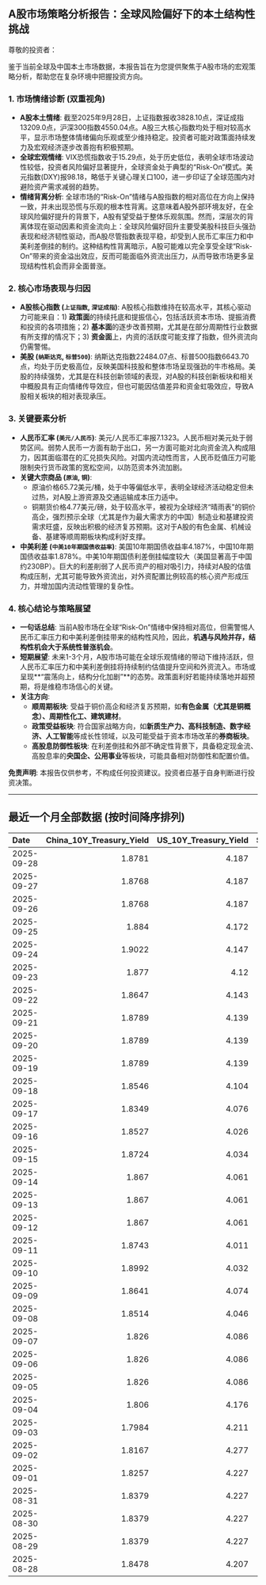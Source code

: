 ## A股市场策略分析报告：全球风险偏好下的本土结构性挑战

尊敬的投资者：

鉴于当前全球及中国本土市场数据，本报告旨在为您提供聚焦于A股市场的宏观策略分析，帮助您在复杂环境中把握投资方向。

### 1. 市场情绪诊断 (双重视角)

*   **A股本土情绪**: 截至2025年9月28日，上证指数报收3828.10点，深证成指13209.0点，沪深300指数4550.04点。A股三大核心指数均处于相对较高水平，显示市场整体情绪偏向乐观或至少维持稳定。投资者可能对政策面持续发力及宏观经济逐步改善抱有积极预期。
*   **全球宏观情绪**: VIX恐慌指数收于15.29点，处于历史低位，表明全球市场波动性较低，投资者风险偏好显著提升，全球资金处于典型的“Risk-On”模式。美元指数(DXY)报98.18，略低于关键心理关口100，进一步印证了全球范围内对避险资产需求减弱的趋势。
*   **情绪背离分析**: 全球市场的“Risk-On”情绪与A股指数的相对高位在方向上保持一致，并未出现恐慌与乐观的根本性背离。这意味着A股外部环境友好，在全球风险偏好提升的背景下，A股有望受益于整体乐观氛围。然而，深层次的背离体现在驱动因素和资金流向上：全球风险偏好回升主要受美股科技巨头强劲表现和经济韧性驱动，而A股尽管指数表现平稳，却受到人民币汇率压力和中美利差倒挂的制约。这种结构性背离暗示，A股可能难以完全享受全球“Risk-On”带来的资金溢出效应，反而可能面临外资流出压力，从而导致市场更多呈现结构性机会而非全面普涨。

### 2. 核心市场表现与归因

*   **A股核心指数 (`上证指数`, `深证成指`)**: A股核心指数维持在较高水平，其核心驱动力可能来自：1) **政策面**的持续托底和提振信心，包括活跃资本市场、提振消费和投资的各项措施；2) **基本面**的逐步改善预期，尤其是在部分周期性行业数据有所支撑的情况下；3) **资金面**上，内资的活跃度可能支撑了指数，但外资流向仍需警惕。
*   **美股 (`纳斯达克`, `标普500`)**: 纳斯达克指数22484.07点、标普500指数6643.70点，均处于历史极高位，反映美国科技股和整体市场呈现强劲的牛市格局。美股的持续强势，尤其是在科技创新领域的表现，对A股的科技创新板块和相关中概股具有正向情绪传导效应，但也可能因估值差异和资金虹吸效应，导致A股相关板块的相对表现承压。

### 3. 关键要素分析

*   **人民币汇率 (`美元/人民币`)**: 美元/人民币汇率报7.1323。人民币相对美元处于弱势区间。弱势人民币一方面有助于出口，另一方面可能对北向资金流入构成阻力，因其面临潜在的汇兑损失风险。对国内流动性而言，人民币贬值压力可能限制央行货币政策的宽松空间，以防范资本外流加剧。
*   **关键大宗商品 (`原油`, `铜`)**:
    *   原油价格65.72美元/桶，处于中等偏低水平，表明全球经济活动稳定但未过热，对A股上游资源及交通运输成本压力适中。
    *   铜期货价格4.77美元/磅，处于较高水平，被视为全球经济“晴雨表”的铜价高企，强烈预示全球（尤其是作为最大需求方的中国）制造业和基建投资需求旺盛，反映出积极的经济复苏预期。这对于A股的有色金属、机械设备、基建等顺周期板块构成利好支撑。
*   **中美利差 (`中美10年期国债收益率`)**: 美国10年期国债收益率4.187%，中国10年期国债收益率1.878%。中美10年期国债利差倒挂幅度较大（美国显著高于中国约230BP）。巨大的利差削弱了人民币资产的相对吸引力，持续对A股的估值构成压制，尤其可能导致外资流出，对外资配置比例较高的核心资产形成压力，并增加国内流动性管理的复杂性。

### 4. 核心结论与策略展望

*   **一句话总结**: 当前A股市场在全球“Risk-On”情绪中保持相对高位，但需警惕人民币汇率压力和中美利差倒挂带来的结构性风险，因此，**机遇与风险并存，结构性机会大于系统性普涨机会**。
*   **短期展望**: 未来1-3个月，A股市场可能在全球乐观情绪的带动下维持活跃，但人民币汇率压力和中美利差倒挂将持续制约估值提升空间和外资流入。市场或呈现**“震荡向上，结构分化加剧”**的态势。政策面利好若能持续落地并超预期，将是维稳市场信心的关键。
*   **关注方向**:
    *   **顺周期板块**: 受益于铜价高企和经济复苏预期，如**有色金属（尤其是铜概念）、周期性化工、建筑建材**。
    *   **政策受益板块**: 符合国家战略方向，如**新质生产力、高科技制造、数字经济、人工智能**等成长性领域，以及可能受益于资本市场改革的**券商板块**。
    *   **高股息防御性板块**: 在利差倒挂和外部不确定性背景下，具备稳定现金流、高股息率的**央国企、公用事业**等板块，可能具备相对防御性和配置价值。

**免责声明**: 本报告仅供参考，不构成任何投资建议。投资者应基于自身判断进行投资决策。

---

## 最近一个月全部数据 (按时间降序排列)

| Date       |   China_10Y_Treasury_Yield |   US_10Y_Treasury_Yield |   Shanghai_Composite_Index |   CSI_300_Index |   Shenzhen_Component_Index |   GOLD_spot_price |   OIL_price |   ALUMINUM_future |   BTC_price |   USD_CNY_exchange_rate |   Commodity_Index_ETF |   US_Dollar_Index |   ETH_price |   LEAN_HOGS_future |   COPPER_future |   High_Yield_Bond_ETF |   LIVE_CATTLE_future |   GOLD_near_month_future |   NATURAL_GAS_future |   PLATINUM_future |   SILVER_future |   Long_Term_Treasury_ETF |   CORN_future |   SOYBEANS_future |   WHEAT_future |   SP500_close |   NASDAQ_close |   VIX_close |   GOLD_basis_spot_vs_near |
|:-----------|---------------------------:|------------------------:|---------------------------:|----------------:|---------------------------:|------------------:|------------:|------------------:|------------:|------------------------:|----------------------:|------------------:|------------:|-------------------:|----------------:|----------------------:|---------------------:|-------------------------:|---------------------:|------------------:|----------------:|-------------------------:|--------------:|------------------:|---------------:|--------------:|---------------:|------------:|--------------------------:|
| 2025-09-28 |                     1.8781 |                   4.187 |                    3828.11 |         4550.05 |                    13209   |            3809   |       65.72 |           2581.75 |      109520 |                  7.1323 |                 22.81 |            98.182 |     3993.97 |             91.05  |          4.7715 |               81.08   |              231.8   |                   3809   |                3.206 |            1582   |          46.656 |                  88.9    |        422    |           1013.75 |         519.75 |       6643.7  |        22484.1 |       15.29 |                   0       |
| 2025-09-27 |                     1.8768 |                   4.187 |                    3828.11 |         4550.05 |                    13209   |            3809   |       65.72 |           2581.75 |      109682 |                  7.1323 |                 22.81 |            98.182 |     4018.66 |             91.05  |          4.7715 |               81.08   |              231.8   |                   3809   |                3.206 |            1582   |          46.656 |                  88.9    |        422    |           1013.75 |         519.75 |       6643.7  |        22484.1 |       15.29 |                   0       |
| 2025-09-26 |                     1.8768 |                   4.187 |                    3828.11 |         4550.05 |                    13209   |            3809   |       65.72 |           2581.75 |      109713 |                  7.1338 |                 22.81 |            98.182 |     4035.89 |             91.05  |          4.7715 |               81.08   |              231.8   |                   3809   |                3.206 |            1582   |          46.656 |                  88.9    |        422    |           1013.75 |         519.75 |       6643.7  |        22484.1 |       15.29 |                   0       |
| 2025-09-25 |                     1.884  |                   4.172 |                    3853.3  |         4593.49 |                    13445.9 |            3736.9 |       64.98 |           2551    |      109049 |                  7.1315 |                 22.8  |            98.55  |     3868.33 |            100.1   |          4.7    |               80.92   |              232.05  |                   3738.7 |                2.904 |            1530.7 |          44.697 |                  88.98   |        425.75 |           1012.25 |         527    |       6604.72 |        22384.7 |       16.74 |                  -1.80005 |
| 2025-09-24 |                     1.9022 |                   4.147 |                    3853.64 |         4566.07 |                    13356.1 |            3732.1 |       64.99 |           2533.5  |      113329 |                  7.1116 |                 22.64 |            97.87  |     4153.47 |             99.425 |          4.7525 |               81.15   |              234.05  |                   3735   |                2.858 |            1484.5 |          43.777 |                  88.98   |        424.25 |           1009    |         519.5  |       6637.97 |        22497.9 |       16.18 |                  -2.8999  |
| 2025-09-23 |                     1.877  |                   4.12  |                    3821.83 |         4519.78 |                    13119.8 |            3780.6 |       63.41 |           2522    |      112014 |                  7.114  |                 22.49 |            97.26  |     4165.5  |            100.525 |          4.5845 |               81.26   |              235.6   |                   3784.2 |                2.853 |            1504.2 |          44.192 |                  89.32   |        426.25 |           1012    |         520.5  |       6656.92 |        22573.5 |       16.64 |                  -3.59985 |
| 2025-09-22 |                     1.8647 |                   4.143 |                    3828.58 |         4522.61 |                    13158   |            3740.7 |       62.64 |           2530.25 |      112749 |                  7.1129 |                 22.26 |            97.33  |     4202.88 |             98.8   |          4.573  |               81.32   |              237.15  |                   3744.8 |                2.806 |            1423.7 |          43.799 |                  88.7    |        421.75 |           1011    |         510.75 |       6693.75 |        22789   |       16.1  |                  -4.1001  |
| 2025-09-21 |                     1.8789 |                   4.139 |                    3820.09 |         4501.92 |                    13070.9 |            3671.5 |       62.68 |           2559.75 |      115306 |                  7.1129 |                 22.26 |            97.64  |     4451.33 |             97.975 |          4.569  |               81.26   |              233.575 |                   3676   |                2.888 |            1414.3 |          42.536 |                  89.02   |        424    |           1025.5  |         522.5  |       6664.36 |        22631.5 |       15.45 |                  -4.5     |
| 2025-09-20 |                     1.8789 |                   4.139 |                    3820.09 |         4501.92 |                    13070.9 |            3671.5 |       62.68 |           2559.75 |      115722 |                  7.1129 |                 22.26 |            97.64  |     4482.27 |             97.975 |          4.569  |               81.26   |              233.575 |                   3676   |                2.888 |            1414.3 |          42.536 |                  89.02   |        424    |           1025.5  |         522.5  |       6664.36 |        22631.5 |       15.45 |                  -4.5     |
| 2025-09-19 |                     1.8789 |                   4.139 |                    3820.09 |         4501.92 |                    13070.9 |            3671.5 |       62.68 |           2559.75 |      115689 |                  7.1129 |                 22.26 |            97.64  |     4470.92 |             97.975 |          4.569  |               81.26   |              233.575 |                   3676   |                2.888 |            1414.3 |          42.536 |                  89.02   |        424    |           1025.5  |         522.5  |       6664.36 |        22631.5 |       15.45 |                  -4.5     |
| 2025-09-18 |                     1.8546 |                   4.104 |                    3831.66 |         4498.11 |                    13075.7 |            3643.7 |       63.57 |           2579    |      117137 |                  7.1033 |                 22.44 |            97.35  |     4589.92 |             97.475 |          4.541  |               81.23   |              232.375 |                   3648.7 |                2.939 |            1397.4 |          41.707 |                  89.19   |        423.75 |           1037.5  |         524.25 |       6631.96 |        22470.7 |       15.7  |                  -5       |
| 2025-09-17 |                     1.8349 |                   4.076 |                    3876.34 |         4551.02 |                    13215.5 |            3681.8 |       64.05 |           2583.75 |      116469 |                  7.1142 |                 22.54 |            96.87  |     4592.73 |             97.325 |          4.571  |               81.05   |              231.1   |                   3688   |                3.1   |            1372.7 |          41.722 |                  90.12   |        426.75 |           1043.75 |         528.25 |       6600.35 |        22261.3 |       15.72 |                  -6.19995 |
| 2025-09-16 |                     1.8527 |                   4.026 |                    3861.86 |         4523.34 |                    13064   |            3688.9 |       64.52 |           2614.75 |      116843 |                  7.1185 |                 22.78 |            96.63  |     4503.56 |             97.375 |          4.633  |               81.13   |              233.45  |                   3695.5 |                3.103 |            1398.5 |          42.471 |                  90.35   |        429.5  |           1049.75 |         534    |       6606.76 |        22334   |       16.36 |                  -6.6001  |
| 2025-09-15 |                     1.8724 |                   4.034 |                    3860.5  |         4533.06 |                    13005.8 |            3682.2 |       63.3  |           2591    |      115445 |                  7.1242 |                 22.55 |            97.3   |     4526.82 |             97.525 |          4.6555 |               81.19   |              234.6   |                   3689.5 |                3.043 |            1412.8 |          42.517 |                  90.16   |        423.25 |           1042.75 |         525    |       6615.28 |        22348.8 |       15.69 |                  -7.30005 |
| 2025-09-14 |                     1.867  |                   4.061 |                    3870.6  |         4522    |                    12924.1 |            3649.4 |       62.69 |           2583.75 |      115408 |                  7.1184 |                 22.35 |            97.55  |     4609.6  |             97.125 |          4.5885 |               80.96   |              229.975 |                   3657.3 |                2.941 |            1407.3 |          42.387 |                  89.95   |        399    |           1025.75 |         503    |       6584.29 |        22141.1 |       14.76 |                  -7.90015 |
| 2025-09-13 |                     1.867  |                   4.061 |                    3870.6  |         4522    |                    12924.1 |            3649.4 |       62.69 |           2583.75 |      115951 |                  7.1184 |                 22.35 |            97.55  |     4668.18 |             97.125 |          4.5885 |               80.96   |              229.975 |                   3657.3 |                2.941 |            1407.3 |          42.387 |                  89.95   |        399    |           1025.75 |         503    |       6584.29 |        22141.1 |       14.76 |                  -7.90015 |
| 2025-09-12 |                     1.867  |                   4.061 |                    3870.6  |         4522    |                    12924.1 |            3649.4 |       62.69 |           2583.75 |      116102 |                  7.1184 |                 22.35 |            97.55  |     4715.25 |             97.125 |          4.5885 |               80.96   |              229.975 |                   3657.3 |                2.941 |            1407.3 |          42.387 |                  89.95   |        399    |           1025.75 |         503    |       6584.29 |        22141.1 |       14.76 |                  -7.90015 |
| 2025-09-11 |                     1.8743 |                   4.011 |                    3875.31 |         4548.04 |                    12979.9 |            3636.9 |       62.37 |           2587.75 |      115508 |                  7.1207 |                 22.22 |            97.54  |     4461.23 |             98.175 |          4.5905 |               81.04   |              232.275 |                   3645   |                2.934 |            1395.4 |          41.697 |                  90.34   |        399    |           1015.25 |         503    |       6587.47 |        22043.1 |       14.71 |                  -8.1001  |
| 2025-09-10 |                     1.8992 |                   4.032 |                    3812.22 |         4445.37 |                    12557.7 |            3643.6 |       63.67 |           2518.25 |      113955 |                  7.1209 |                 22.39 |            97.78  |     4349.15 |             96.825 |          4.55   |               80.84   |              231.15  |                   3653.1 |                3.029 |            1392.9 |          41.133 |                  89.74   |        397.25 |           1005.5  |         495    |       6532.04 |        21886.1 |       15.35 |                  -9.5     |
| 2025-09-09 |                     1.8641 |                   4.074 |                    3807.29 |         4436.26 |                    12510.6 |            3643.3 |       62.63 |           2516    |      111531 |                  7.1293 |                 22.24 |            97.79  |     4309.04 |             96.125 |          4.501  |               80.78   |              230.175 |                   3653.3 |                3.117 |            1367.3 |          40.878 |                  89.23   |        401.25 |           1011.5  |         500.75 |       6512.61 |        21879.5 |       15.04 |                 -10       |
| 2025-09-08 |                     1.8514 |                   4.046 |                    3826.84 |         4467.57 |                    12666.8 |            3638.1 |       62.26 |           2511    |      112071 |                  7.1325 |                 22.18 |            97.45  |     4308.07 |             95.15  |          4.4905 |               80.87   |              235.8   |                   3648.5 |                3.09  |            1380.8 |          41.426 |                  89.74   |        403    |           1013.5  |         505.5  |       6495.15 |        21798.7 |       15.11 |                 -10.3999  |
| 2025-09-07 |                     1.826  |                   4.086 |                    3812.51 |         4460.33 |                    12590.6 |            3613.2 |       61.87 |           2495.25 |      111168 |                  7.1414 |                 22.03 |            97.77  |     4305.35 |             96.025 |          4.4825 |               80.87   |              235.975 |                   3624   |                3.048 |            1381.7 |          41.074 |                  88.56   |        399    |           1006.5  |         501    |       6481.5  |        21700.4 |       15.18 |                 -10.8     |
| 2025-09-06 |                     1.826  |                   4.086 |                    3812.51 |         4460.33 |                    12590.6 |            3613.2 |       61.87 |           2495.25 |      110225 |                  7.1414 |                 22.03 |            97.77  |     4274.24 |             96.025 |          4.4825 |               80.87   |              235.975 |                   3624   |                3.048 |            1381.7 |          41.074 |                  88.56   |        399    |           1006.5  |         501    |       6481.5  |        21700.4 |       15.18 |                 -10.8     |
| 2025-09-05 |                     1.826  |                   4.086 |                    3812.51 |         4460.33 |                    12590.6 |            3613.2 |       61.87 |           2495.25 |      110651 |                  7.1414 |                 22.03 |            97.77  |     4306.99 |             96.025 |          4.4825 |               80.87   |              235.975 |                   3624   |                3.048 |            1381.7 |          41.074 |                  88.56   |        399    |           1006.5  |         501    |       6481.5  |        21700.4 |       15.18 |                 -10.8     |
| 2025-09-04 |                     1.806  |                   4.176 |                    3765.88 |         4365.21 |                    12118.7 |            3565.8 |       63.48 |           2488.75 |      110724 |                  7.1414 |                 22.21 |            98.35  |     4298.74 |             95.025 |          4.488  |               80.83   |              236.95  |                   3577.3 |                3.074 |            1371.2 |          40.911 |                  87.23   |        399.75 |           1012    |         502.25 |       6502.08 |        21707.7 |       15.3  |                 -11.5     |
| 2025-09-03 |                     1.7984 |                   4.211 |                    3813.56 |         4459.83 |                    12472   |            3593.2 |       63.97 |           2505.5  |      111723 |                  7.139  |                 22.37 |            98.14  |     4450.39 |             93.825 |          4.5585 |               80.61   |              238.325 |                   3606.1 |                3.064 |            1448.6 |          41.542 |                  86.57   |        397.75 |           1016    |         504    |       6448.26 |        21497.7 |       16.35 |                 -12.9001  |
| 2025-09-02 |                     1.8167 |                   4.277 |                    3858.13 |         4490.45 |                    12553.8 |            3549.4 |       65.59 |           2514.5  |      111201 |                  7.1304 |                 22.57 |            98.4   |     4325.37 |             95.55  |          4.5695 |               80.39   |              239.525 |                   3562.9 |                3.009 |            1405.8 |          41.071 |                  85.63   |        403    |           1025.75 |         513    |       6415.54 |        21279.6 |       17.17 |                 -13.5     |
| 2025-09-01 |                     1.8257 |                   4.227 |                    3875.53 |         4523.71 |                    12829   |            3473.7 |       64.01 |           2514.75 |      109251 |                  7.1304 |                 22.21 |            97.77  |     4314.47 |             95.025 |          4.5185 |               80.477  |              241.9   |                   3487.2 |                2.997 |            1365.7 |          40.2   |                  86.272  |        398    |           1036.75 |         518    |       6460.26 |        21455.6 |       15.36 |                 -13.5     |
| 2025-08-31 |                     1.8379 |                   4.227 |                    3857.93 |         4496.76 |                    12696.2 |            3473.7 |       64.01 |           2514.75 |      108237 |                  7.153  |                 22.21 |            97.77  |     4390.02 |             95.025 |          4.5185 |               80.477  |              241.9   |                   3487.2 |                2.997 |            1365.7 |          40.2   |                  86.272  |        398    |           1036.75 |         518    |       6460.26 |        21455.6 |       15.36 |                 -13.5     |
| 2025-08-30 |                     1.8379 |                   4.227 |                    3857.93 |         4496.76 |                    12696.2 |            3473.7 |       64.01 |           2514.75 |      108808 |                  7.153  |                 22.21 |            97.77  |     4374.15 |             95.025 |          4.5185 |               80.477  |              241.9   |                   3487.2 |                2.997 |            1365.7 |          40.2   |                  86.272  |        398    |           1036.75 |         518    |       6460.26 |        21455.6 |       15.36 |                 -13.5     |
| 2025-08-29 |                     1.8379 |                   4.227 |                    3857.93 |         4496.76 |                    12696.2 |            3473.7 |       64.01 |           2514.75 |      108411 |                  7.153  |                 22.21 |            97.77  |     4360.15 |             95.025 |          4.5185 |               80.477  |              241.9   |                   3487.2 |                2.997 |            1365.7 |          40.2   |                  86.272  |        398    |           1036.75 |         518    |       6460.26 |        21455.6 |       15.36 |                 -13.5     |
| 2025-08-28 |                     1.8478 |                   4.207 |                    3843.6  |         4463.78 |                    12571.4 |            3431.8 |       64.6  |           2516.25 |      112545 |                  7.153  |                 22.18 |            97.81  |     4507.18 |             94.275 |          4.4635 |               80.6263 |              237     |                   3445.8 |                2.944 |            1356.4 |          39.19  |                  86.8897 |        385.5  |           1028.25 |         510.25 |       6501.86 |        21705.2 |       14.43 |                 -14       |